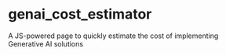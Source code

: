 # genai_cost_estimator
A JS-powered page to quickly estimate the cost of implementing Generative AI solutions
